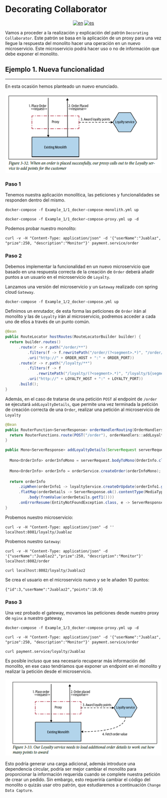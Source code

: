 # **Decorating Collaborator**
<div align="center">

[![en](https://img.shields.io/badge/lang-en-red.svg)](https://github.com/MasterCloudApps-Projects/Monolith-to-Microservices-Examples/tree/master/Decorating_Collaborator/README.md)
[![es](https://img.shields.io/badge/lang-es-yellow.svg)](https://github.com/MasterCloudApps-Projects/Monolith-to-Microservices-Examples/tree/master/Decorating_Collaborator/README.es.md)
</div>

Vamos a proceder a la realización y explicación del patrón `Decorating Collaborator`. Este patrón se basa en la aplicación de un proxy para una vez llegue la respuesta del monolito hacer una operación en un nuevo microservicio. Este microservicio podrá hacer uso o no de información que debe exponer el monolito.

## **Ejemplo 1. Nueva funcionalidad**
____

En esta ocasión hemos planteado un nuevo enunciado.
<div align="center">

![alt text](3.32_decorating_collaborator.png)
</div>

### **Paso 1**

Tenemos nuestra aplicación monolítica, las peticiones y funcionalidades se responden dentro del mismo.

```
docker-compose -f Example_1/1_docker-compose-monolith.yml up
```
```
docker-compose -f Example_1/1_docker-compose-proxy.yml up -d
```

Podemos probar nuestro monolito:
```
curl -v -H "Content-Type: application/json" -d '{"userName":"Juablaz", "prize":250, "description":"Monitor"}' payment.service/order
```

### **Paso 2**
Debemos implementar la funcionalidad en un nuevo microservicio que basado en una respuesta correcta de la creación de `Order` deberá añadir puntos a un usuario en el microservicio de `Loyalty`.

Lanzamos una versión del microservicio y un `Gateway` realizado con spring cloud `Gateway`.

```
docker-compose -f Example_1/2_docker-compose.yml up 
```

Definimos un enrutador, de esta forma las peticiones de `Order` irán al monolito y las de `Loyalty` irán al microservicio, podremos acceder a cada uno de ellos a través de un punto común.

```java
@Bean
public RouteLocator hostRoutes(RouteLocatorBuilder builder) {
  return builder.routes()
      .route(r -> r.path("/order/**")
          .filters(f -> f.rewritePath("/order/(?<segment>.*)", "/order/${segment}"))
          .uri("http://" + ORDER_HOST + ":" + ORDER_PORT))
      .route(r -> r.path("/loyalty/**")
          .filters(f -> f
              .rewritePath("/loyalty/(?<segment>.*)", "/loyalty/${segment}"))
          .uri("http://" + LOYALTY_HOST + ":" + LOYALTY_PORT))
      .build();
}
```

Además, en el caso de tratarse de una petición `POST` al endpoint de `/order` se ejecutará `addLoyaltyDetails`, que permite una vez terminada la petición de creación correcta de una `Order`, realizar una petición al microservicio de `Loyalty`

```java
@Bean
public RouterFunction<ServerResponse> orderHandlerRouting(OrderHandlers orderHandlers) {
  return RouterFunctions.route(POST("/order"), orderHandlers::addLoyaltyDetails);
}
```

```java
public Mono<ServerResponse> addLoyaltyDetails(ServerRequest serverRequest) {

  Mono<OrderInfo> orderInfoMono = serverRequest.bodyToMono(OrderInfo.class);

  Mono<OrderInfo> orderInfo = orderService.createOrder(orderInfoMono);

  return orderInfo
      .zipWhen(orderInfo1 -> loyaltyService.createOrUpdate(orderInfo1.getUserName()))
      .flatMap(orderDetails -> ServerResponse.ok().contentType(MediaType.APPLICATION_JSON)
          .body(fromValue(orderDetails.getT1())))
      .onErrorResume(EntityNotFoundException.class, e -> ServerResponse.notFound().build());
}
```

Probemos nuestro microservicio:

```
curl -v -H "Content-Type: application/json" -d '' localhost:8081/loyalty/Juablaz
```

Probemos nuestro `Gateway`:

```
curl -v -H "Content-Type: application/json" -d '{"userName":"Juablaz2","prize":250, "description":"Monitor"}' localhost:8082/order
```
```
curl localhost:8082/loyalty/Juablaz2
```

Se crea el usuario en el microservicio nuevo y se le añaden 10 puntos:
```
{"id":3,"userName":"Juablaz2","points":10.0}
```

### **Paso 3**
Una vez probado el gateway, movamos las peticiones desde nuestro proxy de `nginx` a nuestro gateway.

```
docker-compose -f Example_1/3_docker-compose-proxy.yml up -d
```

```
curl -v -H "Content-Type: application/json" -d '{"userName":"Juablaz", "prize":250, "description":"Monitor"}' payment.service/order
```
```
curl payment.service/loyalty/Juablaz
```

Es posible incluso que sea necesario recuperar más información del monolito, en ese caso tendríamos que exponer un endpoint en el monolito y realizar la 
petición desde el microservicio.

<div align="center">

![alt text](3.33_decorating_collaborator.png)
</div>

Esto podría generar una carga adicional, además introduce una dependencia circular, podría ser mejor cambiar el monolito para proporcionar la información requerida cuando se complete nuestra petición de crear un pedido. Sin embargo, esto requeriría cambiar el código del monolito o quizás usar otro patrón, que estudiaremos a continuación `Change Data Capture`.
